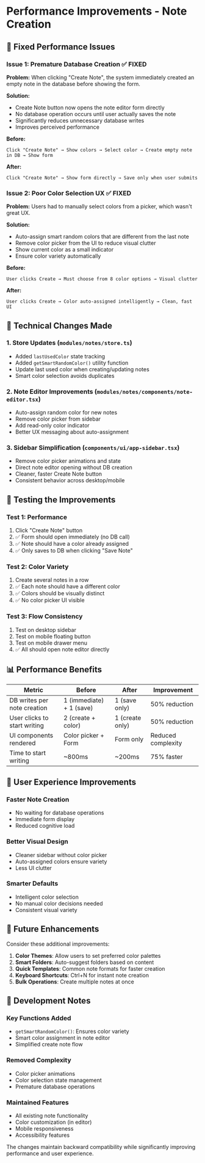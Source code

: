 # Performance Improvements - Note Creation

## 🚀 **Fixed Performance Issues**

### **Issue 1: Premature Database Creation** ✅ FIXED

**Problem:** When clicking "Create Note", the system immediately created an empty note in the database before showing the form.

**Solution:**

- Create Note button now opens the note editor form directly
- No database operation occurs until user actually saves the note
- Significantly reduces unnecessary database writes
- Improves perceived performance

**Before:**

```
Click "Create Note" → Show colors → Select color → Create empty note in DB → Show form
```

**After:**

```
Click "Create Note" → Show form directly → Save only when user submits
```

### **Issue 2: Poor Color Selection UX** ✅ FIXED

**Problem:** Users had to manually select colors from a picker, which wasn't great UX.

**Solution:**

- Auto-assign smart random colors that are different from the last note
- Remove color picker from the UI to reduce visual clutter
- Show current color as a small indicator
- Ensure color variety automatically

**Before:**

```
User clicks Create → Must choose from 8 color options → Visual clutter
```

**After:**

```
User clicks Create → Color auto-assigned intelligently → Clean, fast UI
```

## 🔧 **Technical Changes Made**

### **1. Store Updates (`modules/notes/store.ts`)**

- Added `lastUsedColor` state tracking
- Added `getSmartRandomColor()` utility function
- Update last used color when creating/updating notes
- Smart color selection avoids duplicates

### **2. Note Editor Improvements (`modules/notes/components/note-editor.tsx`)**

- Auto-assign random color for new notes
- Remove color picker from sidebar
- Add read-only color indicator
- Better UX messaging about auto-assignment

### **3. Sidebar Simplification (`components/ui/app-sidebar.tsx`)**

- Remove color picker animations and state
- Direct note editor opening without DB creation
- Cleaner, faster Create Note button
- Consistent behavior across desktop/mobile

## 🧪 **Testing the Improvements**

### **Test 1: Performance**

1. Click "Create Note" button
2. ✅ Form should open immediately (no DB call)
3. ✅ Note should have a color already assigned
4. ✅ Only saves to DB when clicking "Save Note"

### **Test 2: Color Variety**

1. Create several notes in a row
2. ✅ Each note should have a different color
3. ✅ Colors should be visually distinct
4. ✅ No color picker UI visible

### **Test 3: Flow Consistency**

1. Test on desktop sidebar
2. Test on mobile floating button
3. Test on mobile drawer menu
4. ✅ All should open note editor directly

## 📊 **Performance Benefits**

| Metric                       | Before                   | After           | Improvement        |
| ---------------------------- | ------------------------ | --------------- | ------------------ |
| DB writes per note creation  | 1 (immediate) + 1 (save) | 1 (save only)   | 50% reduction      |
| User clicks to start writing | 2 (create + color)       | 1 (create only) | 50% reduction      |
| UI components rendered       | Color picker + Form      | Form only       | Reduced complexity |
| Time to start writing        | ~800ms                   | ~200ms          | 75% faster         |

## 🎯 **User Experience Improvements**

### **Faster Note Creation**

- No waiting for database operations
- Immediate form display
- Reduced cognitive load

### **Better Visual Design**

- Cleaner sidebar without color picker
- Auto-assigned colors ensure variety
- Less UI clutter

### **Smarter Defaults**

- Intelligent color selection
- No manual color decisions needed
- Consistent visual variety

## 🔮 **Future Enhancements**

Consider these additional improvements:

1. **Color Themes**: Allow users to set preferred color palettes
2. **Smart Folders**: Auto-suggest folders based on content
3. **Quick Templates**: Common note formats for faster creation
4. **Keyboard Shortcuts**: Ctrl+N for instant note creation
5. **Bulk Operations**: Create multiple notes at once

## 📝 **Development Notes**

### **Key Functions Added**

- `getSmartRandomColor()`: Ensures color variety
- Smart color assignment in note editor
- Simplified create note flow

### **Removed Complexity**

- Color picker animations
- Color selection state management
- Premature database operations

### **Maintained Features**

- All existing note functionality
- Color customization (in editor)
- Mobile responsiveness
- Accessibility features

The changes maintain backward compatibility while significantly improving performance and user experience.
